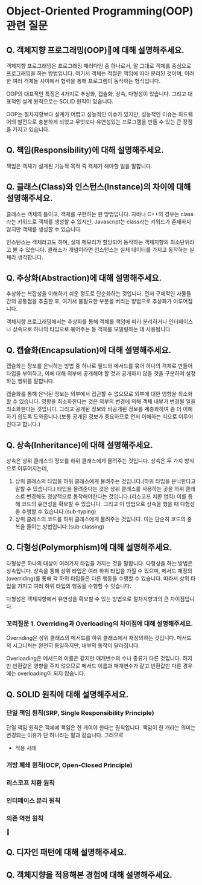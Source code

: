 # Object-Oriented Programming(OOP) 관련 질문
## Q. 객체지향 프로그래밍(OOP)에 대해 설명해주세요.
객체지향 프로그래밍은 프로그래밍 패러다임 중 하나로서, 말 그대로 객체를 중심으로 프로그래밍을 하는 방법입니다. 여기서 객체는 적절한 책임에 따라 분리된 것이며, 이러한 여러 객체들 사이에서 협력을 통해 프로그램이 동작하는 형식입니다.

OOP의 대표적인 특징은 4가지로 추상화, 캡슐화, 상속, 다형성이 있습니다. 그리고 대표적인 설계 원칙으로는 SOLID 원칙이 있습니다.

OOP는 절차지향보다 설계가 어렵고 성능적인 이슈가 있지만, 성능적인 이슈는 하드웨어의 발전으로 충분하게 되었고 무엇보다 유연성있는 프로그램을 만들 수 있는 큰 장점을 가지고 있습니다.

## Q. 책임(Responsibility)에 대해 설명해주세요.
책임은 객체가 설계된 기능적 목적 즉 객체가 해야할 일을 말합니다.

## Q. 클래스(Class)와 인스턴스(Instance)의 차이에 대해 설명해주세요.
클래스는 객체의 틀이고, 객체를 구현하는 한 방법입니다. 자바나 C++의 경우는 class라는 키워드로 객체를 생성할 수 있지만, Javascript는 class라는 키워드가 존재하지 않지만 객체를 생성할 수 있습니다.

인스턴스는 객체라고도 하며, 실제 메모리가 할당되어 동작하는 객체지향의 최소단위라고 볼 수 있습니다. 클래스가 개념이라면 인스턴스는 실제 데이터를 가지고 동작하는 실체라 생각합니다.

## Q. 추상화(Abstraction)에 대해 설명해주세요.
추상화는 복잡성을 이해하기 쉬운 정도로 단순화하는 것입니다. 먼저 구체적인 사물들 간의 공통점을 추출한 후, 여기서 불필요한 부분을 버리는 방법으로 추상화가 이루어집니다.

객체지향 프로그래밍에서는 추상화를 통해 객체를 책임에 따라 분리하거나 인터페이스나 상속으로 하나의 타입으로 묶어주는 등 객체를 모델링하는 데 사용됩니다.

## Q. 캡슐화(Encapsulation)에 대해 설명해주세요.
캡슐화는 정보를 은닉하는 방법 중 하나로 필드와 메서드를 묶어 하나의 객체로 만들어 타입을 부여하고, 이에 대해 외부에 공개해야 할 것과 공개하지 않을 것을 구분하여 설정하는 행위를 말합니다.

캡슐화를 통해 은닉된 정보는 외부에서 접근할 수 없으므로 외부에 대한 영향을 최소화할 수 있습니다. 영향을 최소화한다는 것은 외부의 변경에 의해 객체 내부가 변경될 일을 최소화한다는 것입니다. 그리고 공개된 정보와 비공개된 정보를 계층화하여 좀 더 이해하기 쉽도록 도와줍니다.(보통 공개된 정보가 중요하므로 먼저 이해하는 식으로 이루어진다고 합니다.)

## Q. 상속(Inheritance)에 대해 설명해주세요.
상속은 상위 클래스의 정보를 하위 클래스에게 물려주는 것입니다. 상속은 두 가지 방식으로 이루어지는데,
1. 상위 클래스의 타입을 하위 클래스에게 물려주는 것입니다.(하위 타입을 은닉한다고 말할 수 있습니다.) 타입을 물려준다는 것은 상위 클래스를 사용하는 곳을 하위 클래스로 변경해도 정상적으로 동작해야한다는 것입니다.(리스코프 치환 법칙) 이를 통해 코드의 유연성을 확보할 수 있습니다. 그리고 이 방법으로 상속을 했을 때 다형성을 수행할 수 있습니다.(sub-typing)
2. 상위 클래스의 코드를 하위 클래스에게 물려주는 것입니다. 이는 단순히 코드의 중복을 줄이는 방법입니다.(sub-classing)

## Q. 다형성(Polymorphism)에 대해 설명해주세요.
다형성은 하나의 대상이 여러가지 타입을 가지는 것을 말합니다. 다형성을 하는 방법은 상속입니다. 상속을 통해 상위 타입은 여러 하위 타입을 가질 수 있으며, 메서드 재정의(overriding)를 통해 각 하위 타입들은 다른 행동을 수행할 수 있습니다. 따라서 상위 타입을 가지고 여러 하위 타입의 행동을 수행할 수 잇습니다.

다형성은 객체지향에서 유연성을 확보할 수 있는 방법으로 절차지향과의 큰 차이점입니다.

### 꼬리질문 1. Overriding과 Overloading의 차이점에 대해 설명해주세요.
Overriding은 상위 클래스의 메서드를 하위 클래스에서 재정의하는 것입니다. 메서드의 시그니처는 완전히 동일하지만, 내부의 동작이 달라집니다.

Overloading은 메서드의 이름은 같지만 매개변수의 수나 종류가 다른 것입니다. 하지만 반환값은 영향을 주지 않으므로 메서드 이름과 매개변수가 같고 반환값만 다른 경우에는 overloading이 되지 않습니다.

## Q. SOLID 원칙에 대해 설명해주세요.
### 단일 책임 원칙(SRP, Single Responsibility Principle)
단일 책임 원칙은 객체에 책임은 한 개여야 한다는 원칙입니다. 책임이 한 개라는 의미는 변경되는 이유가 단 하나라는 말과 같습니다. 그러므로 

- 적용 사례

### 개방 폐쇄 원칙(OCP, Open-Closed Principle)


### 리스코프 치환 원칙
### 인터페이스 분리 원칙
### 의존 역전 원칙

## Q. 디자인 패턴에 대해 설명해주세요.

## Q. 객체지향을 적용해본 경험에 대해 설명해주세요.